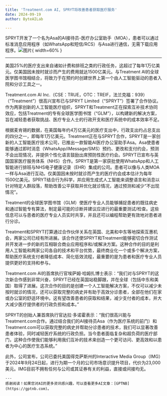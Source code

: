 ```yaml
---
title: 'Treatment.com AI, SPRYT将改善患者获取医疗服务'
date: 2024-09-19
author: ByteAILab

---
```


SPRYT开发了一个名为Asa的AI接待员-医疗办公室助手（MOA），患者可以通过标准消息应用程序（如WhatsApp和短信/RCS）与Asa进行通信，无需下载应用程序。![图片](https://ai-techpark.com/wp-content/uploads/2024/09/Treatment-960x540.jpg){ width=60% }

---
美国25%的医疗支出来自诸如计费和排班之类的行政任务，这超过了每年1万亿美元。仅美国因未按时就诊而产生的费用就达1500亿美元。与Treatment AI的全球医学图书馆相结合，将致力于在预约时创建世界上第一个由人工智能驱动的患者入院和分诊工具之一。

Treatment.com AI Inc.（CSE：TRUE，OTC：TREIF，法兰克福：939）（“Treatment”）很高兴宣布已与SPRYT Limited（“SPRYT”）签署了合作协议。作为两家创新的人工智能医疗组织，SPRYT和Treatment正在探索互补技术协同效应，包括Treatment的专有全球医学图书馆（“GLM”），以构建新的解决方案，旨在减轻患者获取挑战、医疗专业人士的行政开支和医疗系统中的成本效率不足。

根据麦肯锡的数据，在美国每年约4万亿美元的医疗支出中，行政支出约占总支出的四分之一，即每年1万亿美元。Treatment正在与SPRYT合作，SPRYT是一家创新的人工智能医疗技术公司，已推出一款智能AI医疗办公室助手Asa。Asa使患者能够通过即时消息（WhatsApp/iMessage/SMS）预约、更改和支付约会，预测不会出现情况，并提供个性化语言鼓励出席预防性医疗约会。SPRYT已宣布与英国国家医疗服务体系（NHS）合作。SPRYT是第一家获批使用WhatsApp和人工智能进行排班与NHS电子健康记录（EHR）集成的公司。患者可以像与人类MOA一样与Asa进行互动。仅美国因未按时就诊而产生的医疗约会成本估计为每年1500亿美元。SPRYT结合行为科学，并应用生成式人工智能来调整语言和消息以针对特定人群段落，帮助改善公平获取并优化就诊情况，通过预测和减少“不出现情况”。

Treatment的全球医学图书馆（GLM）使医疗专业人员能够捕捉患者的既往病史和通过智能专有算法，制定最可能的诊断并建议应进行的最重要测试/检查。这些信息可以与患者的医疗专业人员实时共享，并且还可以编程帮助更有效地对患者进行分诊。

Treatment和SPRYT打算通过合作伙伴关系在英国、北美和中东等地探索互惠机会，两家公司已经有所进展。该合作还使SPRYT和Treatment能够密切合作测试并开发进一步的新的互相联合商业应用程序和/或解决方案。这种合作的目的是利用人工智能和两家公司各自的技术和平台优势，最终商业化一个或多个解决方案，帮助医疗系统支付者降低成本、简化低效流程，最重要的是为患者和医疗专业人员提供更好的支持和参与。

Treatment.com AI的首席执行官埃萨姆·哈姆扎博士表示：“我们对与SPRYT的这次新合作感到非常兴奋，SPRYT已经在英国站稳脚跟，并在全球（包括中东和美国）取得了进展。这次合作的目的是创建一个人工智能解决方案，不仅可以减少未按时就诊的情况，还可以获取完整的病史并有助于高效分诊患者，全部在他们在家或办公室的舒适环境中。这有望改善患者的获取和结果，减少支付者的成本，并大大减少医疗提供者的行政负担和成本。”

SPRYT的创始人兼首席执行官达拉·多诺霍表示：“我们很高兴能与Treatment.com合作。通过结合我们的AI接待员Asa（作为医疗系统的前门）和Treatment.com可以获取完整的病史并帮助分诊患者的技术，我们可以显著改善患者体验，同时减轻医疗系统的行政负担。当今患者面临复杂和超负荷的医疗部门，这种合作使我们能够利用我们互补的技术来创造一个更可访问、更高效和以患者为中心的医疗生态系统。”

此外，公司宣布，公司已委托美国得克萨斯州的Interactive Media Group（IMG）于2024年9月24日起，进行为期一个月的公司市场意识提升项目，代价为23,000美元。IMG目前不拥有任何与公司或其证券有关的利益，直接或间接均无。
```
---
感谢阅读！如果您对AI的更多资讯感兴趣，可以查看更多AI文章：[GPTNB](https://gptnb.com)。